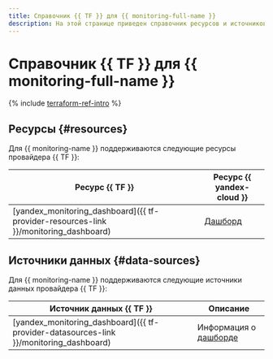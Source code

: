 ```yaml
---
title: Справочник {{ TF }} для {{ monitoring-full-name }}
description: На этой странице приведен справочник ресурсов и источников данных провайдера {{ TF }}, которые поддерживаются для сервиса {{ monitoring-name }}.
---
```


# Справочник {{ TF }} для {{ monitoring-full-name }}

{% include [terraform-ref-intro](../_includes/terraform-ref-intro.md) %}

## Ресурсы {#resources}

Для {{ monitoring-name }} поддерживаются следующие ресурсы провайдера {{ TF }}:

| **Ресурс {{ TF }}** | **Ресурс {{ yandex-cloud }}** |
| --- | --- |
| [yandex_monitoring_dashboard]({{ tf-provider-resources-link }}/monitoring_dashboard) | [Дашборд](./concepts/visualization/dashboard.md) |

## Источники данных {#data-sources}

Для {{ monitoring-name }} поддерживаются следующие источники данных провайдера {{ TF }}:

| **Источник данных {{ TF }}** | **Описание** |
| --- | --- |
| [yandex_monitoring_dashboard]({{ tf-provider-datasources-link }}/monitoring_dashboard) | Информация о [дашборде](./concepts/visualization/dashboard.md) |